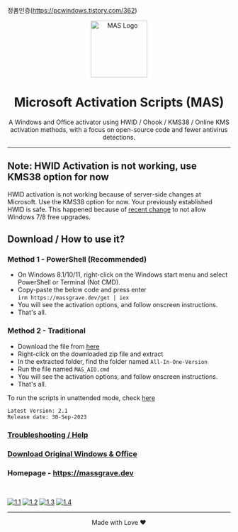 정품인증(https://pcwindows.tistory.com/362)



<p align="center"><img src="https://raw.githubusercontent.com/massgravel/mas-docs/main/logo.png" alt="MAS Logo" height="128"></p>

<h1 align="center">Microsoft  Activation  Scripts (MAS)</h1>

<p align="center">A Windows and Office activator using HWID / Ohook / KMS38 / Online KMS activation methods, with a focus on open-source code and fewer antivirus detections.</p>
<hr>

## Note: HWID Activation is not working, use KMS38 option for now
HWID activation is not working because of server-side changes at Microsoft. Use the KMS38 option for now. Your previously established HWID is safe. This happened because of [recent change](https://devicepartner.microsoft.com/en-us/communications/comm-windows-ends-installation-path-for-free-windows-7-8-upgrade) to not allow Windows 7/8 free upgrades.

## Download / How to use it?

### Method 1 - PowerShell (Recommended)

-   On Windows 8.1/10/11, right-click on the Windows start menu and select PowerShell or Terminal (Not CMD).
-   Copy-paste the below code and press enter\
    `irm https://massgrave.dev/get | iex`
-   You will see the activation options, and follow onscreen instructions.
-   That's all.

### Method 2 - Traditional

-   Download the file from [here](https://github.com/massgravel/Microsoft-Activation-Scripts/archive/refs/heads/master.zip)
-   Right-click on the downloaded zip file and extract
-   In the extracted folder, find the folder named `All-In-One-Version`
-   Run the file named `MAS_AIO.cmd`
-   You will see the activation options, and follow onscreen instructions.
-   That's all.

To run the scripts in unattended mode, check [here](https://massgrave.dev/command_line_switches.html)

```
Latest Version: 2.1
Release date: 30-Sep-2023
```

### [Troubleshooting / Help](https://massgrave.dev/troubleshoot.html)
### [Download Original Windows & Office](https://massgrave.dev/genuine-installation-media.html)
### Homepage - https://massgrave.dev
</br>

[![1.1]][1]
[![1.2]][2]
[![1.3]][3]
[![1.4]][4]

[1.1]: https://lookimg.com/images/2023/03/21/QTvjcD.png (Chat with us without signup)
[1.2]: https://lookimg.com/images/2023/03/21/QTvLyd.png (Chat with us)
[1.3]: https://lookimg.com/images/2023/03/21/QTvXBJ.png (Follow on twitter)
[1.4]: https://lookimg.com/images/2023/05/17/Q0iZ2U.png (Reddit)

[1]: https://discord.gg/gjJEfq7ux8
[2]: https://t.me/Microsoft_Activation_Scripts
[3]: https://twitter.com/massgravel
[4]: https://www.reddit.com/r/MAS_Activator

---

<p align="center">Made with Love ❤️</p>
